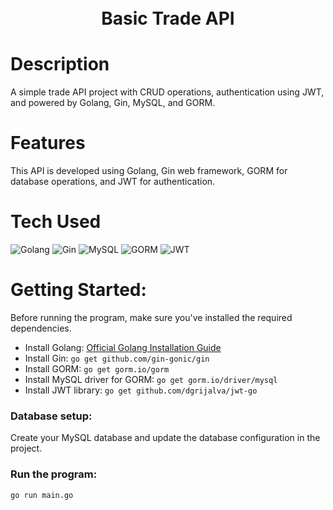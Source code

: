<div align="center">
      <h1><br/>Basic Trade API</h1>
</div>

# Description
A simple trade API project with CRUD operations, authentication using JWT, and powered by Golang, Gin, MySQL, and GORM.

# Features
This API is developed using Golang, Gin web framework, GORM for database operations, and JWT for authentication.

# Tech Used
![Golang](https://img.shields.io/badge/golang-%23F7DF1E.svg?style=for-the-badge&logo=go&logoColor=black)
![Gin](https://img.shields.io/badge/gin-%2361DAFB.svg?style=for-the-badge&logo=go&logoColor=white)
![MySQL](https://img.shields.io/badge/mysql-%2300f.svg?style=for-the-badge&logo=mysql&logoColor=white)
![GORM](https://img.shields.io/badge/gorm-%2300f.svg?style=for-the-badge&logo=go&logoColor=white)
![JWT](https://img.shields.io/badge/jwt-%2300f.svg?style=for-the-badge&logo=jwt&logoColor=white)

# Getting Started:
Before running the program, make sure you've installed the required dependencies.

- Install Golang: [Official Golang Installation Guide](https://golang.org/doc/install)
- Install Gin: `go get github.com/gin-gonic/gin`
- Install GORM: `go get gorm.io/gorm`
- Install MySQL driver for GORM: `go get gorm.io/driver/mysql`
- Install JWT library: `go get github.com/dgrijalva/jwt-go`

### Database setup:
Create your MySQL database and update the database configuration in the project.

### Run the program:
```shell
go run main.go
